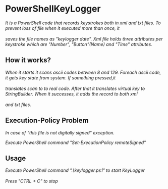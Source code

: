 # PowerShellKeyLogger
*It is a PowerShell code that records keystrokes both in xml and txt files. To prevent loss of file when it executed more than once, it<br /> <br />saves the file names as "keylogger date". Xml file holds three attributes per keystroke which are "Number", "Button"(Name) and "Time" attributes.*

## How it works?
*When it starts it scans ascii codes between 8 and 129. Foreach ascii code, it gets key state from system. If something pressed,it<br /> <br />translates scan to to real code. After that it translates virtual key to StringBuilder. When it successes, it adds the record to both xml<br /> <br />and txt files.*

## Execution-Policy Problem
*In case of "this file is not digitally signed" exception.*

*Execute PowerShell command "Set-ExecutionPolicy remoteSigned"*

## Usage
*Execute PowerShell command ".\keylogger.ps1" to start KeyLogger <br /> <br />*
*Press "CTRL + C" to stop*
